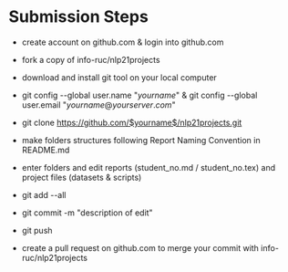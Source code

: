 # Submission Steps

- create account on github.com & login into github.com

- fork a copy of info-ruc/nlp21projects

- download and install git tool on your local computer

- git config --global user.name "$yourname$" & git config --global user.email "$yourname@yourserver.com$" 

- git clone https://github.com/$yourname$/nlp21projects.git

- make folders structures following Report Naming Convention in README.md

- enter folders and edit reports (student_no.md / student_no.tex) and project files (datasets & scripts)

- git add --all 

- git commit -m "description of edit"

- git push

- create a pull request on github.com to merge your commit with info-ruc/nlp21projects
